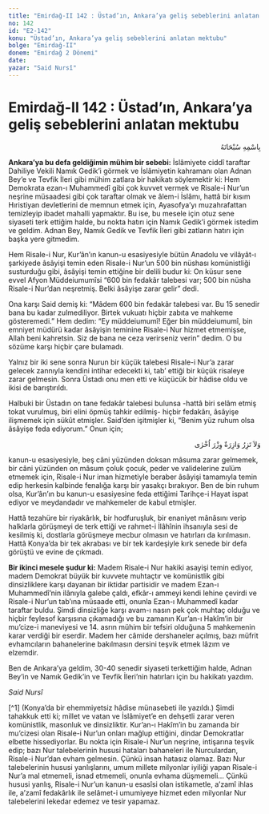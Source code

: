 ```yaml
---
title: "Emirdağ-II 142 : Üstad’ın, Ankara’ya geliş sebeblerini anlatan mektubu"
no: 142
id: "E2-142"
konu: "Üstad’ın, Ankara’ya geliş sebeblerini anlatan mektubu"
bolge: "Emirdağ-II"
donem: "Emirdağ 2 Dönemi"
date: 
yazar: "Said Nursî"
---
```


# Emirdağ-II 142 : Üstad’ın, Ankara’ya geliş sebeblerini anlatan mektubu

<p class="arabic" dir="rtl" title="Meal: “Her türlü noksan sıfatlardan yüce olan Allah’ın adıyla.”">بِاسْمِهِ سُبْحَانَهُ</p>

**Ankara’ya bu defa geldiğimin mühim bir sebebi:** İslâmiyete ciddî taraftar Dahiliye Vekili Namık Gedik’i görmek ve İslâmiyetin kahramanı olan Adnan Bey’e ve Tevfik İleri gibi mühim zatlara bir hakikatı söylemektir ki: Hem Demokrata ezan-ı Muhammedî gibi çok kuvvet vermek ve Risale-i Nur’un neşrine müsaadesi gibi çok taraftar olmak ve âlem-i İslâmı, hattâ bir kısım Hıristiyan devletlerini de memnun etmek için, Ayasofya’yı muzahrafattan temizleyip ibadet mahalli yapmaktır. Bu ise, bu mesele için otuz sene siyaseti terk ettiğim halde, bu nokta hatırı için Namık Gedik’i görmek istedim ve geldim. Adnan Bey, Namık Gedik ve Tevfik İleri gibi zatların hatırı için başka yere gitmedim.

Hem Risale-i Nur, Kur’ân’ın kanun-u esasiyesiyle bütün Anadolu ve vilâyât-ı şarkiyede âsâyişi temin eden Risale-i Nur’un 500 bin nüshası komünistliği susturduğu gibi, âsâyişi temin ettiğine bir delili budur ki: On küsur sene evvel Afyon Müddeiumumîsi “600 bin fedakâr talebesi var; 500 bin nüsha Risale-i Nur’dan neşretmiş. Belki âsâyişe zarar gelir” dedi.

Ona karşı Said demiş ki: “Mâdem 600 bin fedakâr talebesi var. Bu 15 senedir bana bu kadar zulmediliyor. Birtek vukuatı hiçbir zabıta ve mahkeme gösteremedi.” Hem dedim: “Ey müddeiumumî! Eğer bin müddeiumumî, bin emniyet müdürü kadar âsâyişin teminine Risale-i Nur hizmet etmemişse, Allah beni kahretsin. Siz de bana ne ceza verirseniz verin” dedim. O bu sözüme karşı hiçbir çare bulamadı.

Yalnız bir iki sene sonra Nurun bir küçük talebesi Risale-i Nur’a zarar gelecek zannıyla kendini intihar edecekti ki, tab’ ettiği bir küçük risaleye zarar gelmesin. Sonra Üstadı onu men etti ve küçücük bir hâdise oldu ve ikisi de barıştırıldı.

Halbuki bir Üstadın on tane fedakâr talebesi bulunsa -hattâ biri selâm etmiş tokat vurulmuş, biri elini öpmüş tahkir edilmiş- hiçbir fedakârı, âsâyişe ilişmemek için sükût etmişler. Said’den işitmişler ki, “Benim yüz ruhum olsa âsâyişe feda ediyorum.” Onun için;

<p class="arabic" dir="rtl" title="Meal: “Hiçbir günahkâr başka bir günahkârın yükünü yüklenmez.” [En’âm Sûresi, 6:164; İsrâ Sûresi, 17:15; Fâtır Sûresi, 35:18; Zümer Sûresi, 39:7]">وَلاَ تَزِرُ وَازِرَةٌ وِزْرَ اُخْرٰى</p>

kanun-u esasiyesiyle, beş câni yüzünden doksan mâsuma zarar gelmemek, bir câni yüzünden on mâsum çoluk çocuk, peder ve validelerine zulüm etmemek için, Risale-i Nur iman hizmetiyle beraber âsâyişi tamamıyla temin edip herkesin kalbinde fenalığa karşı bir yasakçı bırakıyor. Ben de bin ruhum olsa, Kur’ân’ın bu kanun-u esasiyesine feda ettiğimi Tarihçe-i Hayat ispat ediyor ve meydandadır ve mahkemeler de kabul etmişler.

Hattâ tezahüre bir riyakârlık, bir hodfuruşluk, bir enaniyet mânâsını verip halklarla görüşmeyi de terk ettiği ve rahmet-i İlâhînin ihsanıyla sesi de kesilmiş ki, dostlarla görüşmeye mecbur olmasın ve hatırları da kırılmasın. Hattâ Konya’da bir tek akrabası ve bir tek kardeşiyle kırk senede bir defa görüştü ve evine de çıkmadı.

**Bir ikinci mesele şudur ki:** Madem Risale-i Nur hakiki asayişi temin ediyor, madem Demokrat büyük bir kuvvete muhtaçtır ve komünistlik gibi dinsizliklere karşı dayanan bir iktidar partisidir ve madem Ezan-ı Muhammedî’nin ilânıyla galebe çaldı, efkâr-ı ammeyi kendi lehine çevirdi ve Risale-i Nur’un tab’ına müsaade etti, onunla Ezan-ı Muhammedî kadar taraftar buldu. Şimdi dinsizliğe karşı avam-ı nasın pek çok muhtaç olduğu ve hiçbir feylesof karşısına çıkamadığı ve bu zamanın Kur’an-ı Hakîm’in bir mu’cize-i maneviyesi ve 14. asrın mühim bir tefsiri olduğuna 5 mahkemenin karar verdiği bir eserdir. Madem her câmide dershaneler açılmış, bazı müfrit evhamcıların bahanelerine bakılmasın dersini teşvik etmek lâzım ve elzemdir.

Ben de Ankara’ya geldim, 30-40 senedir siyaseti terkettiğim halde, Adnan Bey’in ve Namık Gedik’in ve Tevfik İleri’nin hatırları için bu hakikatı yazdım.

*Said Nursî*

[^1] (Konya’da bir ehemmiyetsiz hâdise münasebeti ile yazıldı.) Şimdi tahakkuk etti ki; millet ve vatan ve İslâmiyet’e en dehşetli zarar veren komünistlik, masonluk ve dinsizliktir. Kur’an-ı Hakîm’in bu zamanda bir mu’cizesi olan Risale-i Nur’un onları mağlup ettiğini, dindar Demokratlar elbette hissediyorlar. Bu nokta için Risale-i Nur’un neşrine, intişarına teşvik edip; bazı Nur talebelerinin hususi hataları bahaneleri ile Nurculardan, Risale-i Nur’dan evham gelmesin. Çünkü insan hatasız olamaz. Bazı Nur talebelerinin hususi yanlışlarını, umum millete milyonlar iyiliği yapan Risale-i Nur’a mal etmemeli, isnad etmemeli, onunla evhama düşmemeli… Çünkü hususi yanlış, Risale-i Nur’un kanun-u esasîsi olan istikametle, a’zamî ihlas ile, a’zamî fedakârlık ile selâmet-i umumiyeye hizmet eden milyonlar Nur talebelerini lekedar edemez ve tesir yapamaz.

